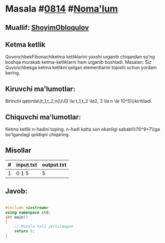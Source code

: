 
<h1>Masala #<a href="https://robocontest.uz/tasks/0814">0814</a> #<a href="https://robocontest.uz/tasks?category=1">Noma'lum</a></h1>
<h2> Muallif: <a href="https://robocontest.uz/profile/obloqulovshoyim">ShoyimObloqulov</a></h2>
<h2>Ketma ketlik</h2>
<p>QuvonchbekFibonachiketma ketliklarini yaxshi urganib chiqandan so'ng boshqa murakab ketma-ketliklarni ham urganib boshladi. Masalan:
Siz Quvonchbekga ketma ketlikni qolgan elementlarini topishi uchun yordam bering.</p>
<h2>Kiruvchi ma'lumotlar:</h2>
<p>Birinchi qatorda\(t_1,t_2,n(\)\(0 \le t_1,t_2 \le2, 3 \le n \le 10^5)\)kiritiladi.</p>
<h2>Chiquvchi ma'lumotlar:</h2>
<p>Ketma ketlik n-hadini toping. n-hadi katta son ekanligi sababli\(10^9+7\)ga bo'lgandagi qoldiqni chiqaring.</p>
<h2>Misollar</h2>
<table>
    <thead>
        <tr>
            <th>#</th>
            <th>input.txt</th>
            <th>output.txt</th>
        </tr>
    </thead>
    <tbody>
            <tr>
                <td>1</td>
                <td>0 1 5</td>
                <td>5</td>
            </tr>
    </tbody>
    </table>
    
<h2>Javob:</h2>

######
```cpp
#include <iostream>
using namespace std;
int main()
{
    // Masala hali yechilmagan
    return 0;
}
```
